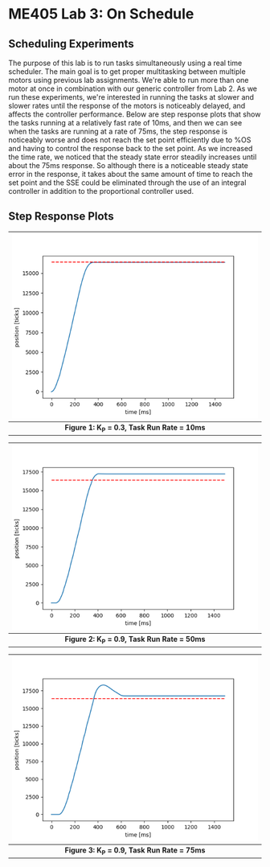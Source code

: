 # ME405 Lab 3: On Schedule

## Scheduling Experiments

The purpose of this lab is to run tasks simultaneously using a real time scheduler. The main goal is to get proper multitasking
between multiple motors using previous lab assignments. We're able to run more than one motor at once in combination with our generic 
controller from Lab 2. As we run these experiments, we're interested in running the tasks at slower and slower rates until the response
of the motors is noticeably delayed, and affects the controller performance. Below are step response plots that show the tasks running
at a relatively fast rate of 10ms, and then we can see when the tasks are running at a rate of 75ms, the step response is noticeably worse
and does not reach the set point efficiently due to %OS and having to control the response back to the set point. As we increased the time 
rate, we noticed that the steady state error steadily increases until about the 75ms response. So although there is a noticeable steady state
error in the response, it takes about the same amount of time to reach the set point and the SSE could be eliminated through the use of an
integral controller in addition to the proportional controller used.


## Step Response Plots
| ![Step Response 1: K_P = 0.9](plots/10ms.png) |
|:--:|
|**Figure 1: K<sub>P</sub> = 0.3, Task Run Rate = 10ms**|


| ![Step Response 2: K_P = 0.9](plots/50ms.png) |
|:--:|
|**Figure 2: K<sub>P</sub> = 0.9, Task Run Rate = 50ms**|


| ![Step Response 2: K_P = 0.9](plots/75ms.png) |
|:--:|
|**Figure 3: K<sub>P</sub> = 0.9, Task Run Rate = 75ms**|